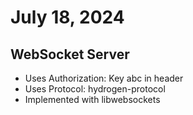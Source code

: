 # July 18, 2024

## WebSocket Server

- Uses Authorization: Key abc in header
- Uses Protocol: hydrogen-protocol
- Implemented with libwebsockets
